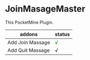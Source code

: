 # JoinMasageMaster
This PocketMine Plugin. 

| addons  | status |
| ------------- | ------------- |
| Add Join Massage  | <span style="color: green"> √ </span>  |
| Add Quit Massage | √  |

